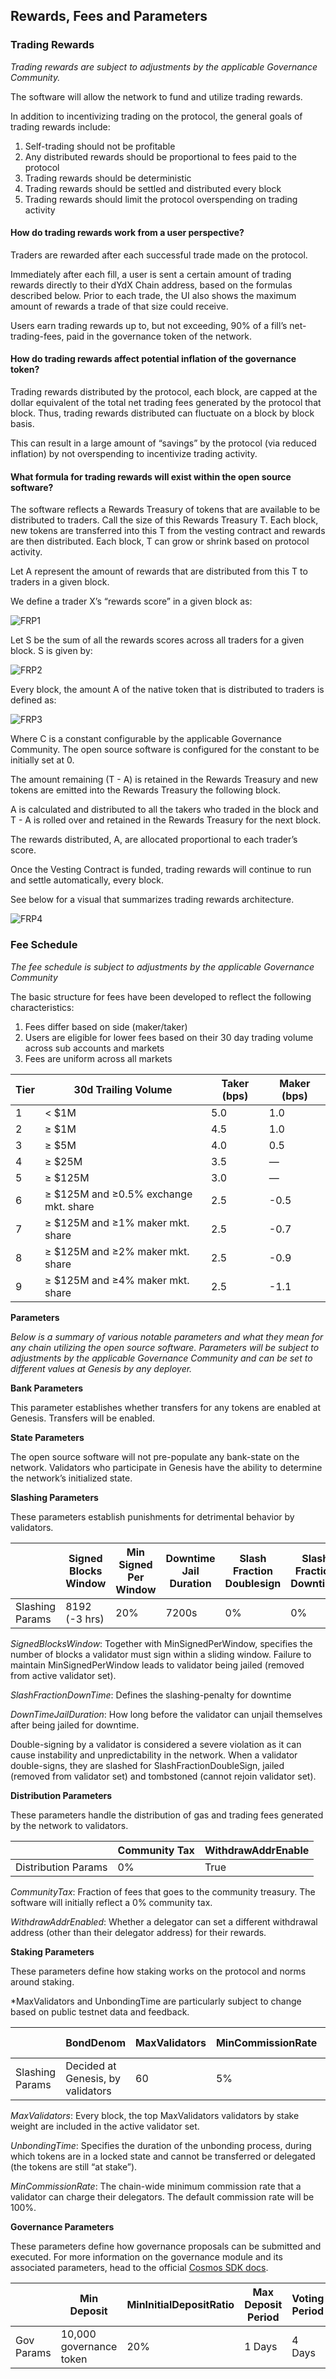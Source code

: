 ## Rewards, Fees and Parameters

### Trading Rewards
_Trading rewards are subject to adjustments by the applicable Governance Community._

The software will allow the network to fund and utilize trading rewards. 

In addition to incentivizing trading on the protocol, the general goals of trading rewards include: 

1. Self-trading should not be profitable 
2. Any distributed rewards should be proportional to fees paid to the protocol
3. Trading rewards should be deterministic
4. Trading rewards should be settled and distributed every block 
5. Trading rewards should limit the protocol overspending on trading activity

#### How do trading rewards work from a user perspective? 

Traders are rewarded after each successful trade made on the protocol.

Immediately after each fill, a user is sent a certain amount of trading rewards directly to their dYdX Chain address, based on the formulas described below. Prior to each trade, the UI also shows the maximum amount of rewards a trade of that size could receive.

Users earn trading rewards up to, but not exceeding, 90% of a fill’s net-trading-fees, paid in the governance token of the network.

#### How do trading rewards affect potential inflation of the governance token? 

Trading rewards distributed by the protocol, each block, are capped at the dollar equivalent of the total net trading fees generated by the protocol that block. Thus, trading rewards distributed can fluctuate on a block by block basis. 

This can result in a large amount of “savings” by the protocol (via reduced inflation) by not overspending to incentivize trading activity.

#### What formula for trading rewards will exist within the open source software? 

The software reflects a Rewards Treasury of tokens that are available to be distributed to traders. Call the size of this Rewards Treasury T. Each block, new tokens are transferred into this T from the vesting contract and rewards are then distributed. Each block, T can grow or shrink based on protocol activity. 

Let A represent the amount of rewards that are distributed from this T to traders in a given block.

We define a trader X’s “rewards score” in a given block as:

![FRP1](../../artifacts/FRP1.png)

Let S be the sum of all the rewards scores across all traders for a given block. S is given by:

![FRP2](../../artifacts/FRP2.png)

Every block, the amount A of the native token that is distributed to traders is defined as:

![FRP3](../../artifacts/FRP3.png)

Where C is a constant configurable by the applicable Governance Community. The open source software is configured for the constant to be initially set at 0. 

The amount remaining (T - A) is retained in the Rewards Treasury and new tokens are emitted into the Rewards Treasury the following block.

A is calculated and distributed to all the takers who traded in the block and T - A is rolled over and retained in the Rewards Treasury for the next block.

The rewards distributed, A, are allocated proportional to each trader’s score. 

Once the Vesting Contract is funded, trading rewards will continue to run and settle automatically, every block.   

See below for a visual that summarizes trading rewards architecture.

![FRP4](../../artifacts/FRP4.png)

### Fee Schedule
_The fee schedule is subject to adjustments by the applicable Governance Community_

The basic structure for fees have been developed to reflect the following characteristics:

1. Fees differ based on side (maker/taker)
2. Users are eligible for lower fees based on their 30 day trading volume across sub accounts and markets
3. Fees are uniform across all markets

| Tier  | 30d Trailing Volume                     | Taker (bps) | Maker (bps) |
|-------|-----------------------------------------|-----------------|----------------------------------------|
| 1     | < $1M                                  | 5.0             | 1.0                                    |
| 2    | ≥ $1M                                  | 4.5             | 1.0                                    |
| 3   | ≥ $5M                                  | 4.0             | 0.5                                    |
| 4    | ≥ $25M                                 | 3.5             | —                                      |
| 5     | ≥ $125M                                | 3.0             | —                                      |
| 6    | ≥ $125M and ≥0.5% exchange mkt. share  | 2.5             | -0.5                                   |
| 7   | ≥ $125M and ≥1% maker mkt. share       | 2.5             | -0.7                                   |
| 8  | ≥ $125M and ≥2% maker mkt. share       | 2.5             | -0.9                                   |
| 9    | ≥ $125M and ≥4% maker mkt. share       | 2.5             | -1.1                                   |

**Parameters**

_Below is a summary of various notable parameters and what they mean for any chain utilizing the open source software. Parameters will be subject to adjustments by the applicable Governance Community and can be set to different values at Genesis by any deployer._

**Bank Parameters**

This parameter establishes whether transfers for any tokens are enabled at Genesis. Transfers will be enabled. 

**State Parameters**

The open source software will not pre-populate any bank-state on the network. Validators who participate in Genesis have the ability to determine the network’s initialized state. 

**Slashing Parameters**

These parameters establish punishments for detrimental behavior by validators.

|                 | Signed Blocks Window | Min Signed Per Window | Downtime Jail Duration | Slash Fraction Doublesign | Slash Fraction Downtime |
| --------------- | -------------------- | --------------------- | ---------------------- | ------------------------- | ----------------------- |
| Slashing Params | 8192 (-3 hrs)        | 20%                   | 7200s                  | 0%                        | 0%                      |

_SignedBlocksWindow_: Together with MinSignedPerWindow, specifies the number of blocks a validator must sign within a sliding window. Failure to maintain MinSignedPerWindow leads to validator being jailed (removed from active validator set). 

_SlashFractionDownTime_: Defines the slashing-penalty for downtime 

_DownTimeJailDuration_: How long before the validator can unjail themselves after being jailed for downtime.

Double-signing by a validator is considered a severe violation as it can cause instability and unpredictability in the network. When a validator double-signs, they are slashed for SlashFractionDoubleSign, jailed (removed from validator set) and tombstoned (cannot rejoin validator set). 

**Distribution Parameters**

These parameters handle the  distribution of gas and trading fees generated by the network to validators. 

|                     | Community Tax | WithdrawAddrEnable |
| ------------------- | ------------- | ------------------ |
| Distribution Params | 0%            | True               |

_CommunityTax_: Fraction of fees that goes to the community treasury. The software will initially reflect a 0% community tax.

_WithdrawAddrEnabled_: Whether a delegator can set a different withdrawal address (other than their delegator address) for their rewards.

**Staking Parameters**

These parameters define how staking works on the protocol and norms around staking.

*MaxValidators and UnbondingTime are particularly subject to change based on public testnet data and feedback. 

|                 | BondDenom                         | MaxValidators | MinCommissionRate | Unbonding Time |
| --------------- | --------------------------------- | ------------- | ----------------- | -------------- |
| Slashing Params | Decided at Genesis, by validators | 60            | 5%                | 30 days        |

_MaxValidators_: Every block, the top MaxValidators validators by stake weight are included in the active validator set.

_UnbondingTime_: Specifies the duration of the unbonding process, during which tokens are in a locked state and cannot be transferred or delegated (the tokens are still “at stake”).

_MinCommissionRate_: The chain-wide minimum commission rate that a validator can charge their delegators. The default commission rate will be 100%.

**Governance Parameters**

These parameters define how governance proposals can be submitted and executed. For more information on the governance module and its associated parameters, head to the official [Cosmos SDK docs](https://docs.cosmos.network/v0.47/modules/gov#parameters).

|            | Min Deposit             | MinInitialDepositRatio | Max Deposit Period | Voting Period | Quorum | Threshold | Veto  |
| ---------- | ----------------------- | ---------------------- | ------------------ | ------------- | ------ | --------- | ----- |
| Gov Params | 10,000 governance token | 20%                    | 1 Days             | 4 Days        | 33.4%  | 50%       | 33.4% |


